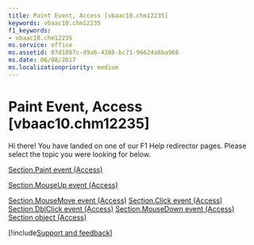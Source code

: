 ```yaml
---
title: Paint Event, Access [vbaac10.chm12235]
keywords: vbaac10.chm12235
f1_keywords:
- vbaac10.chm12235
ms.service: office
ms.assetid: 07d1887c-d9a6-4388-bc71-96624a6ba966
ms.date: 06/08/2017
ms.localizationpriority: medium
---
```



# Paint Event, Access [vbaac10.chm12235]

Hi there! You have landed on one of our F1 Help redirector pages. Please select the topic you were looking for below.

[Section.Paint event (Access)](https://msdn.microsoft.com/library/f68d981d-8371-cf0d-9da4-063aaa0f0907%28Office.15%29.aspx)

[Section.MouseUp event (Access)](https://msdn.microsoft.com/library/fcfb223c-b57e-5f3c-60aa-1a9edc149c48%28Office.15%29.aspx)

[Section.MouseMove event (Access)](https://msdn.microsoft.com/library/5ae021c2-24fc-5507-3267-245f061de35b%28Office.15%29.aspx)
[Section.Click event (Access)](https://msdn.microsoft.com/library/e32826fd-da43-b122-c656-6a9994496edf%28Office.15%29.aspx)
[Section.DblClick event (Access)](https://msdn.microsoft.com/library/6523062c-887d-de9a-a17b-b47768eb5ad0%28Office.15%29.aspx)
[Section.MouseDown event (Access)](https://msdn.microsoft.com/library/e262213a-cf22-bb6f-b3b0-bcbdba33e61d%28Office.15%29.aspx)
[Section object (Access)](https://msdn.microsoft.com/library/9edc5e29-bdd6-7627-230e-ca3812e0414e%28Office.15%29.aspx)

[!include[Support and feedback](~/includes/feedback-boilerplate.md)]